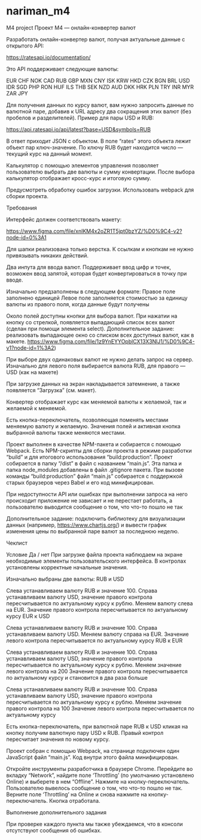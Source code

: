 # nariman_m4
M4 project
Проект М4 — онлайн-конвертер валют

Разработать онлайн-конвертер валют, получая актуальные данные с открытого API:

https://ratesapi.io/documentation/

Это API поддерживает следующие валюты:


EUR
CHF
NOK
CAD
RUB
GBP
MXN
CNY
ISK
KRW
HKD
CZK
BGN
BRL
USD
IDR
SGD
PHP
RON
HUF
ILS
THB
SEK
NZD
AUD
DKK
HRK
PLN
TRY
INR
MYR
ZAR
JPY






Для получения данных по курсу валют, вам нужно запросить данные по валютной паре, добавив к URL адресу два сокращения этих валют (без пробелов и разделителей). Пример для пары USD и RUB:

https://api.ratesapi.io/api/latest?base=USD&symbols=RUB

В ответ приходит JSON с объектом. В поле “rates” этого объекта лежит объект пар ключ-значение. По ключу RUB будет находится число — текущий курс на данный момент.

Калькулятор с помощью элементов управления позволяет пользователю выбрать две валюты и сумму конвертации. После выбора калькулятор отображает кросс-курс и итоговую сумму. 

Предусмотреть обработку ошибок загрузки. Использовать webpack для сборки проекта.

Требования

Интерфейс должен соответствовать макету:

https://www.figma.com/file/xnlKM4x2oZR1T5jpt0bzYZ/%D0%9C4-v2?node-id=0%3A1

Для шапки реализована только верстка. К ссылкам и кнопкам не нужно привязывать никаких действий.

Два инпута для ввода валют. Поддерживает ввод цифр и точек, возможен ввод запятой, которая будет конвертироваться в точку при вводе. 

Изначально предзаполнены в следующем формате:
Правое поле заполнено единицей
Левое поле заполняется стоимостью за единицу валюты из правого поля, когда данные будут получены

Около полей доступны кнопки для выбора валют. При нажатии на кнопку со стрелкой, появляется выпадающий список всех валют (сделан при помощи элемента select).
Дополнительное задание: реализовать выпадающее окно со списком всех доступных валют, как в макете.
https://www.figma.com/file/1z9YnEYYOpblCX13X3NlJ1/%D0%9C4-v1?node-id=1%3A2) 

При выборе двух одинаковых валют не нужно делать запрос на сервер. Изначально для левого поля выбирается валюта RUB, для правого — USD (как на макете) 

При загрузке данных на экран накладывается затемнение, а также появляется “Загрузка” (см. макет).

Конвертер отображает курс как меняемой валюты к желаемой, так и желаемой к меняемой.

Есть кнопка-переключатель, позволяющая поменять местами меняемую валюту и желаемую. Значения полей и активная кнопка выбранной валюты также меняются местами.

Проект выполнен в качестве NPM-пакета и собирается с помощью Webpack. Есть NPM-скрипты для сборки проекта в режиме разработки “build” и для итогового использования “build:production”. Проект собирается в папку “/dist” в файл с названием “main.js”. Эта папка и папка node_modules добавлены в файл .gitignore пакета. При вызове команды “build:production” файл “main.js” собирается с поддержкой старых браузеров через Babel и его код минифицирован.

При недоступности API или ошибках при выполнении запроса на него происходит приложение не зависает и не перестает работать, а пользователю выводится сообщение о том, что что-то пошло не так

Дополнительное задание: подключить библиотеку для визуализации данных (например, https://www.chartjs.org/) и вывести график изменения цены по выбранной паре валют за последнюю неделю.



Чеклист

Условие
Да / нет
При загрузке файла проекта наблюдаем на экране необходимые элементы пользовательского интерфейса. В контролах установлены корректные начальные значения. 


Изначально выбраны две валюты: RUB и USD


Слева устанавливаем валюту RUB и значение 100.
Справа устанавливаем валюту USD, значение правого контрола пересчитывается по актуальному курсу к рублю.
Меняем валюту слева на EUR.
Значение правого контрола пересчитывается по актуальному курсу EUR к USD


Слева устанавливаем валюту RUB и значение 100.
Справа устанавливаем валюту USD.
Меняем валюту справа на EUR.
Значение левого контрола пересчитывается по актуальному курсу RUB к EUR
   
Слева устанавливаем валюту RUB и значение 100.
Справа устанавливаем валюту USD, значение правого контрола пересчитывается по актуальному курсу к рублю.
Меняем значение левого контрола на 200
Значение правого контрола пересчитывается по актуальному курсу и становится в два раза больше


Слева устанавливаем валюту RUB и значение 100.
Справа устанавливаем валюту USD, значение правого контрола пересчитывается по актуальному курсу к рублю.
Меняем значение правого контрола на 100
Значение левого контрола пересчитывается по актуальному курсу


Есть кнопка-переключатель, при валютной паре RUB к USD кликая на кнопку получим валютную пару USD к RUB. Правый контрол пересчитает значения по новому курсу.


Проект собран с помощью Webpack, на странице подключен один JavaScript файл “main.js”. Код внутри этого файла минифицирован.


Откройте инструменты разработчика в браузере Chrome. Перейдите во вкладку “Network”, найдите поле ‘Throttling’ (по умолчанию установлено Online) и выберете в нем “Offline”. Нажмите на кнопку-переключатель. Пользователю вывелось сообщение о том, что что-то пошло не так.
Верните  поле ‘Throttling’ на Online и снова нажмите на кнопку-переключатель. Кнопка отработала.


Выполнение дополнительного задания



При проверке каждого пункта мы также убеждаемся, что в консоли отсутствуют сообщения об ошибках.

